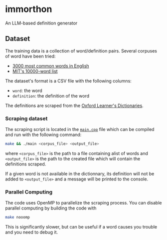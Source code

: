# immorthon

An LLM-based definition generator

## Dataset

The training data is a collection of word/definition pairs. Several corpuses of word have been tried:

- [3000 most common words in English](https://www.ef.com/wwen/english-resources/english-vocabulary/top-3000-words/)
- [MIT's 10000-word list](https://www.mit.edu/~ecprice/wordlist.10000)

The dataset's format is a CSV file with the following columns:

- `word`: the word
- `definition`: the definition of the word

The definitions are scraped from the [Oxford Learner's Dictionaries](https://www.oxfordlearnersdictionaries.com/).

### Scraping dataset

The scraping script is located in the [`main.cpp`](main.cpp) file which can be compiled and run with the following command:

```sh
make && ./main <corpus_file> <output_file>
```

where `<corpus_file>` is the path to a file containing alist of words and
`<output_file>` is the path to the created file which will contain the definitions scraped.

If a given word is not available in the dictionnary, its definition will not be added to `<output_file>` and a message will be printed to the console.

### Parallel Computing

The code uses OpenMP to parallelize the scraping process. You can disable parallel computing by building the code with

```sh
make nooomp
```

This is significantly slower, but can be useful if a word causes you trouble and you need to debug it.
